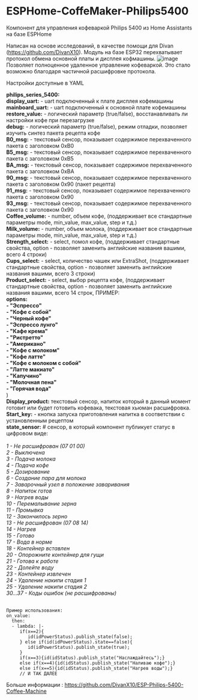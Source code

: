 # ESPHome-CoffeMaker-Philips5400
Компонент для управления кофеваркой Philips 5400  из Home Assistants на базе ESPHome

Написан на основе исследований, в качестве помощи для Divan (https://github.com/DivanX10).
Модуль на базе  ESP32 перехватывает протокол обмена основной платы и дисплея кофмашины. 
![image](https://github.com/Brokly/ESPHome-CoffeMaker-Philips5400/assets/11642286/15a2a912-50da-4a9e-9f31-052b7b99fb70)
Позволяет полноценное удаленное управление кофеваркой. Это стало возможно благодаря частичной расшифровке протокола.

Настройки доступные в YAML

<b>philips_series_5400:</b><br>
  <b>display_uart:</b> - uart подключенный к плате дисплея кофемашины<br>
  <b>mainboard_uart:</b> - uart подключенный к основной плате кофемашины<br>
  <b>restore_value:</b> - логический параметр (true/false), восстанавливать ли настройки кофе при перезагрузке<br>
  <b>debug:</b> - логический параметр (true/false), режим отладки, позволяет изучить синтез пакета рецепта кофе<br>
  <b>B0_msg:</b> - текстовый сенсор, показывает содержимое перехваченного пакета с заголовком 0xB0<br>
  <b>B5_msg:</b> - текстовый сенсор, показывает содержимое перехваченного пакета с заголовком 0xB5<br>
  <b>BA_msg:</b> - текстовый сенсор, показывает содержимое перехваченного пакета с заголовком 0xBA<br>
  <b>90_msg:</b> - текстовый сенсор, показывает содержимое перехваченного пакета с заголовком 0x90 (пакет рецепта)<br>
  <b>91_msg:</b> - текстовый сенсор, показывает содержимое перехваченного пакета с заголовком 0x90<br>
  <b>93_msg:</b> - текстовый сенсор, показывает содержимое перехваченного пакета с заголовком 0x90<br>
  <b>Coffee_volume:</b> - number, объем кофе, (поддерживает все стандартные параметры mode, min_value, max_value, step и т.д.)<br>
  <b>Milk_volume:</b> - number, объем молока, (поддерживает все стандартные параметры mode, min_value, max_value, step и т.д.)<br>
  <b>Strength_select:</b> - select, помол кофе, (поддерживает стандартные свойства, option - позволяет заменить английские названия вашими, всего 4 строки)<br>
  <b>Cups_select:</b> - select, количество чашек или ExtraShot, (поддерживает стандартные свойства, option - позволяет заменить английские названия вашими, всего 3 строки)<br>
  <b>Product_select:</b> - select, выбор рецепта кофе, (поддерживает стандартные свойства, option - позволяет заменить английские названия вашими, всего 14 строк, ПРИМЕР:<br>
    <b>options:<br>
      - "Эспрессо"<br>
      - "Кофе с собой"<br>
      - "Черный кофе"<br>
      - "Эспрессо лунго"<br>
      - "Кафе крема"<br>
      - "Ристретто"<br>
      - "Американо"<br>
      - "Кофе с молоком"<br>
      - "Кофе латте"<br>
      - "Кофе с молоком с собой"<br>
      - "Латте макиато"<br>
      - "Капучино"<br>
      - "Молочная пена"<br>
      - "Горячая вода"</b>     
  )<br>
  <b>Display_product:</b> текстовый сенсор, напиток который в данный момент готовит или будет готовить кофевака, текстовая хьюман расшифровка.<br>
  <b>Start_key:</b> - кнопка запуска приготовления напитка в соответствии с установленным рецептом<br>
  <b>state_sensor:</b> # сенсор, в который компонент публикует статус в цифровом виде:<br><br>
   <i>1 - Не расшифрован (07 01 00)<br>
   2 - Выключена<br>
   3 - Подача молока<br>
   4 - Подача кофе<br>
   5 - Дозирование<br>
   6 - Создание пара для молока<br>
   7 - Заварочный узел в положение заваривания<br>
   8 - Напиток готов<br>
   9 - Нагрев воды<br>
   10 - Перемалывание зерна<br>
   11 - Промывка<br>
   12 - Закончилось зерно<br>
   13 - Не расшифрован (07 08 14)<br>
   14 - Нагрев<br>
   15 - Готово<br>
   17 - Вода в норме<br>
   18 - Контейнер вставлен<br>
   20 - Опорожните контейнер для гущи<br>
   21 - Готова к работе                   
   22 - Долейте воду<br>
   23 - Контейнер извлечен<br>
   24 - Удаление накипи стадия 1<br>
   25 - Удаление накипи стадия 2<br>
   30...37 - Коды ошибок (не расшифрованы)<br><br></i>

    Пример использования:
    on_value:
      then:
      - lambda: |-
         if(x==2){
            id(idPowerStatus).publish_state(false);
         } else if(id(idPowerStatus).state==false){
            id(idPowerStatus).publish_state(true);
         }
         if(x==3){id(idStatus).publish_state("Наслаждайтесь");}
         else if(x==4){id(idStatus).publish_state("Наливаю кофе");}
         else if(x==5){id(idStatus).publish_state("Нагрев воды");}
         // И ТАК ДАЛЕЕ

Больше информации : https://github.com/DivanX10/ESP-Philips-5400-Coffee-Machine
